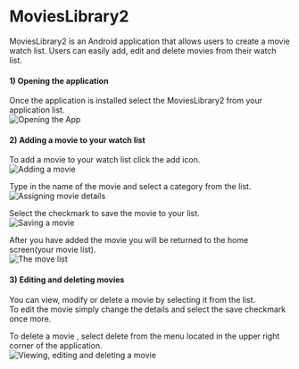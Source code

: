 # MoviesLibrary2 #
MoviesLibrary2 is an Android application that allows users to create a movie watch list. Users can easily add, edit and delete movies from their watch list.

#### 1) Opening the application ####
Once the application is installed select the MoviesLibrary2 from your application list.   
![Opening the App](app/documentation/examples/open.png)

#### 2) Adding a movie to your watch list ####
To add a movie to your watch list click the add icon.  
![Adding a movie](app/documentation/examples/welcome.png)  

Type in the name of the movie and select a category from the list.  
![Assigning movie details](app/documentation/examples/create.png)  

Select the checkmark to save the movie to your list.  
![Saving a movie](app/documentation/examples/save.png)  

After you have added the movie you will be returned to the home screen(your movie list).  
![The move list](app/documentation/examples/list.png)  

#### 3) Editing and deleting movies ####
You can view, modify or delete a movie by selecting it from the list.  
To edit the movie simply change the details and select the save checkmark once more.  

To delete a movie , select delete from the menu located in the upper right corner of the application.  
![Viewing, editing and deleting a movie](app/documentation/examples/delete.png)  
